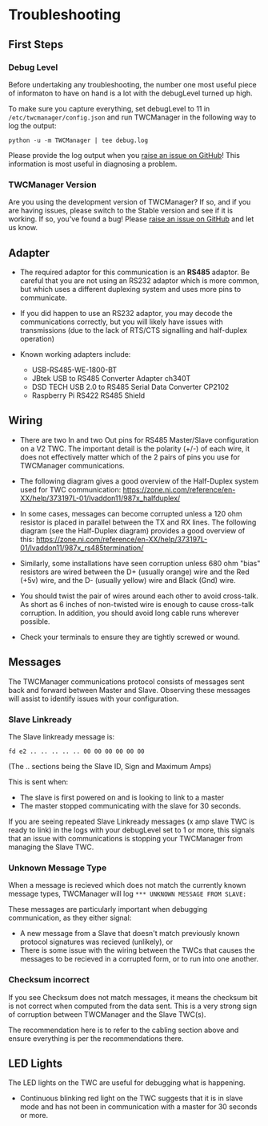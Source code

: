# Troubleshooting

## First Steps

### Debug Level

Before undertaking any troubleshooting, the number one most useful piece of informaton to have on hand is a lot with the debugLevel turned up high. 

To make sure you capture everything, set debugLevel to 11 in ```/etc/twcmanager/config.json``` and run TWCManager in the following way to log the output:

```python -u -m TWCManager | tee debug.log```

Please provide the log output when you [raise an issue on GitHub](https://github.com/ngardiner/TWCManager/issues/)! This information is most useful in diagnosing a problem.

### TWCManager Version

Are you using the development version of TWCManager? If so, and if you are having issues, please switch to the Stable version and see if it is working. If so, you've found a bug! Please [raise an issue on GitHub](https://github.com/ngardiner/TWCManager/issues/) and let us know.

## Adapter

   * The required adaptor for this communication is an **RS485** adaptor. Be careful that you are not using an RS232 adaptor which is more common, but which uses a different duplexing system and uses more pins to communicate.

   * If you did happen to use an RS232 adaptor, you may decode the communications correctly, but you will likely have issues with transmissions (due to the lack of RTS/CTS signalling and half-duplex operation)

   * Known working adapters include:

      * USB-RS485-WE-1800-BT 
      * JBtek USB to RS485 Converter Adapter ch340T
      * DSD TECH USB 2.0 to RS485 Serial Data Converter CP2102
      * Raspberry Pi RS422 RS485 Shield

## Wiring

   * There are two In and two Out pins for RS485 Master/Slave configuration on a V2 TWC. The important detail is the polarity (+/-) of each wire, it does not effectively matter which of the 2 pairs of pins you use for TWCManager communications.

   * The following diagram gives a good overview of the Half-Duplex system used for TWC communication: https://zone.ni.com/reference/en-XX/help/373197L-01/lvaddon11/987x_halfduplex/

   * In some cases, messages can become corrupted unless a 120 ohm resistor is placed in parallel between the TX and RX lines. The following diagram (see the Half-Duplex diagram) provides a good overview of this: https://zone.ni.com/reference/en-XX/help/373197L-01/lvaddon11/987x_rs485termination/

   * Similarly, some installations have seen corruption unless 680 ohm "bias" resistors are wired between the D+ (usually orange) wire and the Red (+5v) wire, and the D- (usually yellow) wire and Black (Gnd) wire.

   * You should twist the pair of wires around each other to avoid cross-talk. As short as 6 inches of non-twisted wire is enough to cause cross-talk corruption. In addition, you should avoid long cable runs wherever possible.

   * Check your terminals to ensure they are tightly screwed or wound.

## Messages

The TWCManager communications protocol consists of messages sent back and forward between Master and Slave. Observing these messages will assist to identify issues with your configuration.

### Slave Linkready

The Slave linkready message is:

```fd e2 .. .. .. .. .. 00 00 00 00 00 00```

(The .. sections being the Slave ID, Sign and Maximum Amps)

This is sent when:

   * The slave is first powered on and is looking to link to a master
   * The master stopped communicating with the slave for 30 seconds.

If you are seeing repeated Slave Linkready messages (x amp slave TWC is ready to link) in the logs with your debugLevel set to 1 or more, this signals that an issue with communications is stopping your TWCManager from managing the Slave TWC.

### Unknown Message Type

When a message is recieved which does not match the currently known message types, TWCManager will log ```*** UNKNOWN MESSAGE FROM SLAVE:```

These messages are particularly important when debugging communication, as they either signal:

   * A new message from a Slave that doesn't match previously known protocol signatures was recieved (unlikely), or
   * There is some issue with the wiring between the TWCs that causes the messages to be recieved in a corrupted form, or to run into one another.

### Checksum incorrect

If you see Checksum does not match messages, it means the checksum bit is not correct when computed from the data sent. This is a very strong sign of corruption between TWCManager and the Slave TWC(s).

The recommendation here is to refer to the cabling section above and ensure everything is per the recommendations there.

## LED Lights

The LED lights on the TWC are useful for debugging what is happening.

   * Continuous blinking red light on the TWC suggests that it is in slave mode and has not been in communication with a master for 30 seconds or more.
